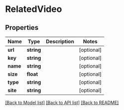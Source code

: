 # RelatedVideo

## Properties
Name | Type | Description | Notes
------------ | ------------- | ------------- | -------------
**url** | **string** |  | [optional] 
**key** | **string** |  | [optional] 
**name** | **string** |  | [optional] 
**size** | **float** |  | [optional] 
**type** | **string** |  | [optional] 
**site** | **string** |  | [optional] 

[[Back to Model list]](../../README.md#documentation-for-models) [[Back to API list]](../../README.md#documentation-for-api-endpoints) [[Back to README]](../../README.md)

